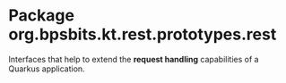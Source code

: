 # Package org.bpsbits.kt.rest.prototypes.rest

Interfaces that help to extend the **request handling** capabilities of a Quarkus application.